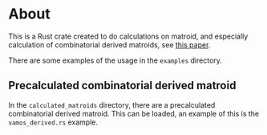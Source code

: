 # About

This is a Rust crate created to do calculations on matroid, and especially calculation of combinatorial derived matroids, see [this paper](https://doi.org/10.37236/11327).

There are some examples of the usage in the `examples` directory.

## Precalculated combinatorial derived matroid

In the `calculated_matroids` directory, there are a precalculated combinatorial derived matroid.
This can be loaded, an example of this is the `vamos_derived.rs` example.

